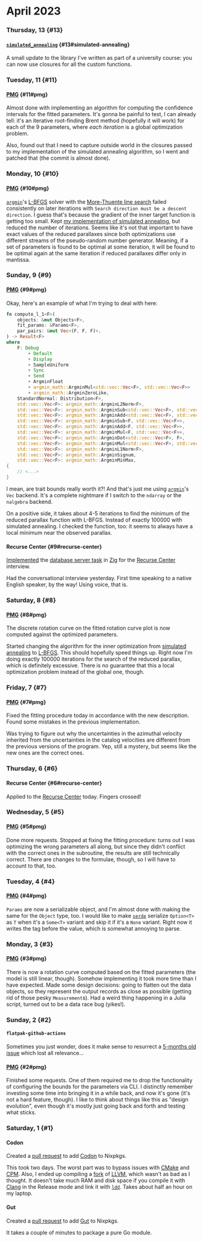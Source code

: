 # April 2023

### Thursday, 13 {#13}

#### [`simulated_annealing`](../../git.md#simulated_annealing) {#13#simulated-annealing}

A small update to the library I've written as part of a university course: you can now use closures for all the custom functions.

### Tuesday, 11 {#11}

#### [PMG](../../git.md#pmg) {#11#pmg}

Almost done with implementing an algorithm for computing the confidence intervals for the fitted parameters. It's gonna be painful to test, I can already tell: it's an iterative root-finding Brent method (hopefully it will work) for each of the 9 parameters, where *each iteration* is a global optimization problem.

Also, found out that I need to capture outside world in the closures passed to my implementation of the simulated annealing algorithm, so I went and patched that (the commit is almost done).

### Monday, 10 {#10}

#### [PMG](../../git.md#pmg) {#10#pmg}

[`argmin`](https://argmin-rs.org)'s [L-BFGS](https://docs.rs/argmin/latest/argmin/solver/quasinewton/struct.LBFGS.html) solver with the [More-Thuente line search](https://docs.rs/argmin/latest/argmin/solver/linesearch/struct.MoreThuenteLineSearch.html) failed consistently on later iterations with `Search direction must be a descent direction`. I guess that's because the gradient of the inner target function is getting too small. Kept [my implementation of simulated annealing](https://github.com/paveloom-r/simulated_annealing), but reduced the number of iterations. Seems like it's not that important to have exact values of the reduced parallaxes since both optimizations use different streams of the pseudo-random number generator. Meaning, if a set of parameters is found to be optimal at some iteration, it will be found to be optimal again at the same iteration if reduced parallaxes differ only in mantissa.

### Sunday, 9 {#9}

#### [PMG](../../git.md#pmg) {#9#pmg}

Okay, here's an example of what I'm trying to deal with here:

```rust
fn compute_l_1<F>(
    objects: &mut Objects<F>,
    fit_params: &Params<F>,
    par_pairs: &mut Vec<(F, F, F)>,
) -> Result<F>
where
    F: Debug
        + Default
        + Display
        + SampleUniform
        + Sync
        + Send
        + ArgminFloat
        + argmin_math::ArgminMul<std::vec::Vec<F>, std::vec::Vec<F>>
        + argmin_math::ArgminZeroLike,
    StandardNormal: Distribution<F>,
    std::vec::Vec<F>: argmin_math::ArgminL2Norm<F>,
    std::vec::Vec<F>: argmin_math::ArgminSub<std::vec::Vec<F>, std::vec::Vec<F>>,
    std::vec::Vec<F>: argmin_math::ArgminAdd<std::vec::Vec<F>, std::vec::Vec<F>>,
    std::vec::Vec<F>: argmin_math::ArgminSub<F, std::vec::Vec<F>>,
    std::vec::Vec<F>: argmin_math::ArgminAdd<F, std::vec::Vec<F>>,
    std::vec::Vec<F>: argmin_math::ArgminMul<F, std::vec::Vec<F>>,
    std::vec::Vec<F>: argmin_math::ArgminDot<std::vec::Vec<F>, F>,
    std::vec::Vec<F>: argmin_math::ArgminMul<std::vec::Vec<F>, std::vec::Vec<F>>,
    std::vec::Vec<F>: argmin_math::ArgminL1Norm<F>,
    std::vec::Vec<F>: argmin_math::ArgminSignum,
    std::vec::Vec<F>: argmin_math::ArgminMinMax,
{
    // <...>
}
```

I mean, are trait bounds really worth it?! And that's just me using [`argmin`](https://argmin-rs.org)'s `Vec` backend. It's a complete nightmare if I switch to the `ndarray` or the `nalgebra` backend.

On a positive side, it takes about 4-5 iterations to find the minimum of the reduced parallax function with L-BFGS. Instead of exactly 100000 with simulated annealing. I checked the function, too: it seems to always have a local minimum near the observed parallax.

#### Recurse Center {#9#recurse-center}

[Implemented](https://github.com/paveloom/mini-database-server-in-zig) the [database server task](https://www.recurse.com/pairing-tasks) in [Zig](https://ziglang.org) for the [Recurse Center](https://www.recurse.com) interview.

Had the conversational interview yesterday. First time speaking to a native English speaker, by the way! Using voice, that is.

### Saturday, 8 {#8}

#### [PMG](../../git.md#pmg) {#8#pmg}

The discrete rotation curve on the fitted rotation curve plot is now computed against the optimized parameters.

Started changing the algorithm for the inner optimization from [simulated annealing](https://en.wikipedia.org/wiki/Simulated_annealing) to [L-BFGS](https://en.wikipedia.org/wiki/Limited-memory_BFGS). This should hopefully speed things up. Right now I'm doing exactly 100000 iterations for the search of the reduced parallax, which is definitely excessive. There is no guarantee that this a local optimization problem instead of the global one, though.

### Friday, 7 {#7}

#### [PMG](../../git.md#pmg) {#7#pmg}

Fixed the fitting procedure today in accordance with the new description. Found some mistakes in the previous implementation.

Was trying to figure out why the uncertainties in the azimuthal velocity inherited from the uncertainties in the catalog velocities are different from the previous versions of the program. Yep, still a mystery, but seems like the new ones are the correct ones.

### Thursday, 6 {#6}

#### Recurse Center {#6#recurse-center}

Applied to the [Recurse Center](https://www.recurse.com) today. Fingers crossed!

### Wednesday, 5 {#5}

#### [PMG](../../git.md#pmg) {#5#pmg}

Done more requests. Stopped at fixing the fitting procedure: turns out I was optimizing the wrong parameters all along, but since they didn't conflict with the correct ones in the subroutine, the results are still technically correct. There are changes to the formulae, though, so I will have to account to that, too.

### Tuesday, 4 {#4}

#### [PMG](../../git.md#pmg) {#4#pmg}

`Params` are now a serializable object, and I'm almost done with making the same for the `Object` type, too. I would like to make [`serde`](https://serde.rs) serialize `Option<T>` as `T` when it's a `Some<T>` variant and skip it if it's a `None` variant. Right now it writes the tag before the value, which is somewhat annoying to parse.

### Monday, 3 {#3}

#### [PMG](../../git.md#pmg) {#3#pmg}

There is now a rotation curve computed based on the fitted parameters (the model is still linear, though). Somehow implementing it took more time than I have expected. Made some design decisions: going to flatten out the data objects, so they represent the output records as close as possible (getting rid of those pesky `Measurement`s). Had a weird thing happening in a Julia script, turned out to be a data race bug (yikes!).

### Sunday, 2 {#2}

#### `flatpak-github-actions`

Sometimes you just wonder, does it make sense to resurrect a [5-months old issue](https://github.com/flatpak/flatpak-github-actions/issues/105) which lost all relevance...

#### [PMG](../../git.md#pmg) {#2#pmg}

Finished some requests. One of them required me to drop the functionality of configuring the bounds for the parameters via CLI. I distinctly remember investing some time into bringing it in a while back, and now it's gone (it's not a hard feature, though). I like to think about things like this as "design evolution", even though it's mostly just going back and forth and testing what sticks.

### Saturday, 1 {#1}

#### Codon

Created a [pull request](https://github.com/NixOS/nixpkgs/pull/224257) to add [Codon](https://docs.exaloop.io/codon) to Nixpkgs.

This took two days. The worst part was to bypass issues with [CMake](https://cmake.org) and [CPM](https://github.com/cpm-cmake/CPM.cmake). Also, I ended up compiling a [fork](https://github.com/exaloop/llvm-project) of [LLVM](https://llvm.org), which wasn't as bad as I thought. It doesn't take much RAM and disk space if you compile it with [Clang](https://clang.llvm.org/) in the Release mode and link it with [`ldd`](https://lld.llvm.org). Takes about half an hour on my laptop.

#### Gut

Created a [pull request](https://github.com/NixOS/nixpkgs/pull/224267) to add [Gut](https://gut-cli.dev) to Nixpkgs.

It takes a couple of minutes to package a pure Go module.
